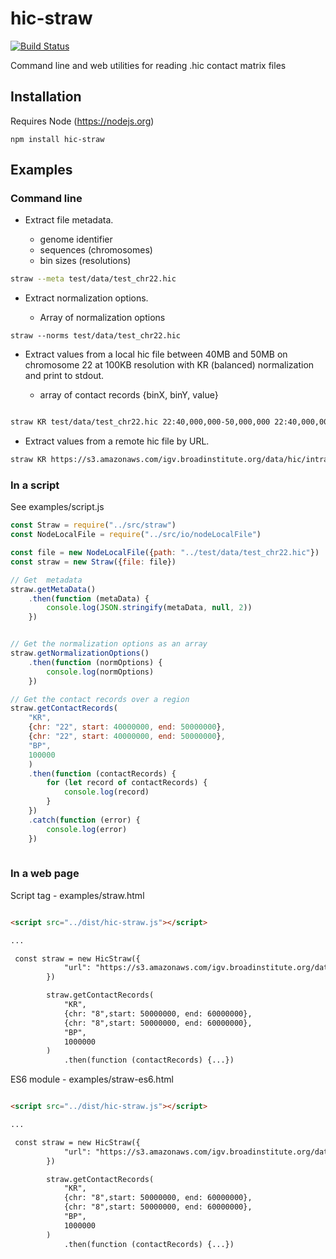 # hic-straw

[![Build Status](https://travis-ci.org/igvteam/hic-straw.svg?branch=master)](https://travis-ci.org/igvteam/hic-straw)

Command line and web utilities for reading .hic contact matrix files

## Installation

Requires Node (https://nodejs.org)

```
npm install hic-straw
```


## Examples

### Command line

* Extract file metadata.

  * genome identifier
  * sequences (chromosomes)
  * bin sizes (resolutions)

```bash
straw --meta test/data/test_chr22.hic 
```

* Extract normalization options.

  * Array of normalization options

```
straw --norms test/data/test_chr22.hic 

```  

* Extract values from a local hic file between 40MB and 50MB on chromosome 22 at 100KB resolution with KR (balanced) normalization and 
print to stdout.

    * array of contact records {binX, binY, value}

```bash

straw KR test/data/test_chr22.hic 22:40,000,000-50,000,000 22:40,000,000-50,000,000 BP 100,000

```
* Extract values from a remote hic file by URL.

```bash
straw KR https://s3.amazonaws.com/igv.broadinstitute.org/data/hic/intra_nofrag_30.hic 8:48,700,000-48,900,000 8:48700000-48900000 BP 10,000
```

### In a script 

See examples/script.js

```js
const Straw = require("../src/straw")
const NodeLocalFile = require("../src/io/nodeLocalFile")

const file = new NodeLocalFile({path: "../test/data/test_chr22.hic"})
const straw = new Straw({file: file})

// Get  metadata 
straw.getMetaData()
    .then(function (metaData) {
        console.log(JSON.stringify(metaData, null, 2))
    })


// Get the normalization options as an array 
straw.getNormalizationOptions()
    .then(function (normOptions) {
        console.log(normOptions)
    })

// Get the contact records over a region
straw.getContactRecords(
    "KR",
    {chr: "22", start: 40000000, end: 50000000},
    {chr: "22", start: 40000000, end: 50000000},
    "BP",
    100000
    )
    .then(function (contactRecords) {
        for (let record of contactRecords) {
            console.log(record)
        }
    })
    .catch(function (error) {
        console.log(error)
    })
    

```

### In a web page

Script tag - examples/straw.html

```html

<script src="../dist/hic-straw.js"></script>

...

 const straw = new HicStraw({
            "url": "https://s3.amazonaws.com/igv.broadinstitute.org/data/hic/intra_nofrag_30.hic"
        })

        straw.getContactRecords(
            "KR",
            {chr: "8",start: 50000000, end: 60000000},
            {chr: "8",start: 50000000, end: 60000000},
            "BP",
            1000000
        )
            .then(function (contactRecords) {...})

```
      

ES6 module - examples/straw-es6.html

```html

<script src="../dist/hic-straw.js"></script>

...

 const straw = new HicStraw({
            "url": "https://s3.amazonaws.com/igv.broadinstitute.org/data/hic/intra_nofrag_30.hic"
        })

        straw.getContactRecords(
            "KR",
            {chr: "8",start: 50000000, end: 60000000},
            {chr: "8",start: 50000000, end: 60000000},
            "BP",
            1000000
        )
            .then(function (contactRecords) {...})

```
      
